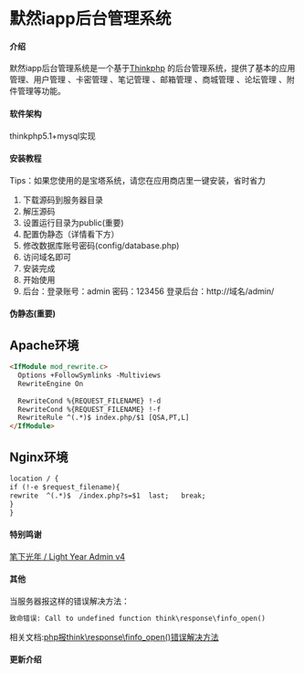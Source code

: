 # 默然iapp后台管理系统

#### 介绍
默然iapp后台管理系统是一个基于[Thinkphp](https://www.thinkphp.cn/) 的后台管理系统，提供了基本的应用管理、用户管理 、卡密管理 、笔记管理 、邮箱管理 、商城管理 、论坛管理 、附件管理等功能。


#### 软件架构
thinkphp5.1+mysql实现


#### 安装教程
Tips：如果您使用的是宝塔系统，请您在应用商店里一键安装，省时省力
1. 下载源码到服务器目录
2. 解压源码
3. 设置运行目录为public(重要)
4. 配置伪静态（详情看下方）
5. 修改数据库账号密码(config/database.php)
5. 访问域名即可
6. 安装完成
7. 开始使用
8. 后台：登录账号：admin 密码：123456  登录后台：http://域名/admin/

#### 伪静态(重要)
## Apache环境
```html
<IfModule mod_rewrite.c>
  Options +FollowSymlinks -Multiviews
  RewriteEngine On
 
  RewriteCond %{REQUEST_FILENAME} !-d
  RewriteCond %{REQUEST_FILENAME} !-f
  RewriteRule ^(.*)$ index.php/$1 [QSA,PT,L]
</IfModule>
```
## Nginx环境
```html
location / {
if (!-e $request_filename){
rewrite  ^(.*)$  /index.php?s=$1  last;   break;
}
}
```

#### 特别鸣谢
[笔下光年 / Light Year Admin v4](https://gitee.com/yinqi/Light-Year-Admin-Template-v4)


#### 其他
当服务器报这样的错误解决方法：
```html
致命错误: Call to undefined function think\response\finfo_open()
```
相关文档:[php报think\response\finfo_open()错误解决方法](https://moranblog.cn/45.html)


#### 更新介绍
